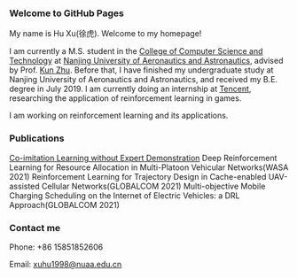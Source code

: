### Welcome to GitHub Pages

My name is Hu Xu(徐虎). Welcome to my homepage!

I am currently a M.S. student in the [College of Computer Science and Technology](http://cs.nuaa.edu.cn/) at [Nanjing University of Aeronautics and Astronautics](https://www.nuaa.edu.cn/), advised by Prof. [Kun Zhu](http://inet-nuaa.cn/kunzhu/). Before that, I have finished my undergraduate study at Nanjing University of Aeronautics and Astronautics, and received my B.E. degree in July 2019. I am currently doing an internship at [Tencent](https://www.tencent.com/zh-cn), researching the application of reinforcement learning in games.

I am working on reinforcement learning and its applications.

### Publications
[Co-imitation Learning without Expert Demonstration](https://arxiv.org/abs/2103.14823v1)
Deep Reinforcement Learning for Resource Allocation in Multi-Platoon Vehicular Networks(WASA 2021)
Reinforcement Learning for Trajectory Design in Cache-enabled UAV-assisted Cellular Networks(GLOBALCOM 2021)
Multi-objective Mobile Charging Scheduling on the Internet of Electric Vehicles: a DRL Approach(GLOBALCOM 2021)
### Contact me

Phone: +86 15851852606

Email: xuhu1998@nuaa.edu.cn
